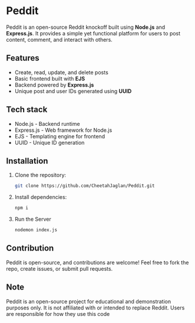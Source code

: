 # Peddit

Peddit is an open-source Reddit knockoff built using **Node.js** and **Express.js**. It provides a simple yet functional platform for users to post content, comment, and interact with others.

## Features

- Create, read, update, and delete posts
- Basic frontend built with **EJS**
- Backend powered by **Express.js**
- Unique post and user IDs generated using **UUID**

## Tech stack
- Node.js - Backend runtime
- Express.js - Web framework for Node.js
- EJS - Templating engine for frontend
- UUID - Unique ID generation

## Installation

1. Clone the repository:
   ```sh
   git clone https://github.com/CheetahJaglan/Peddit.git
   ```
2. Install dependencies:
   ```sh
   npm i
   ```
3. Run the Server
   ```sh
   nodemon index.js
   ```

## Contribution
Peddit is open-source, and contributions are welcome! Feel free to fork the repo, create issues, or submit pull requests.

## Note
Peddit is an open-source project for educational and demonstration purposes only. It is not affiliated with or intended to replace Reddit. Users are responsible for how they use this code

